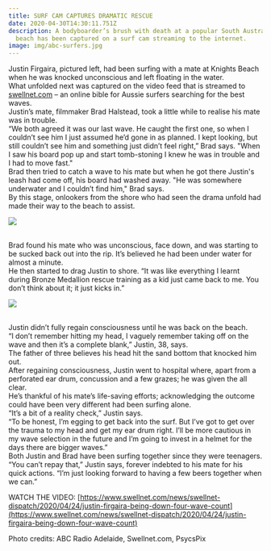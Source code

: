 ```yaml
---
title: SURF CAM CAPTURES DRAMATIC RESCUE
date: 2020-04-30T14:30:11.751Z
description: A bodyboarder’s brush with death at a popular South Australian
  beach has been captured on a surf cam streaming to the internet.
image: img/abc-surfers.jpg
---
```

Justin Firgaira, pictured left, had been surfing with a mate at Knights Beach when he was knocked unconscious and left floating in the water.\
What unfolded next was captured on the video feed that is streamed to [swellnet.com](http://swellnet.com/?fbclid=IwAR3OqtuTF75tSg7NvFO8_6c-DmPrFM3d2bDr1vJ4V6lP5gVVGPQYipTCSTU) – an online bible for Aussie surfers searching for the best waves.\
Justin’s mate, filmmaker Brad Halstead, took a little while to realise his mate was in trouble.\
“We both agreed it was our last wave. He caught the first one, so when I couldn’t see him I just assumed he’d gone in as planned. I kept looking, but still couldn’t see him and something just didn’t feel right,” Brad says. "When I saw his board pop up and start tomb-stoning I knew he was in trouble and I had to move fast."\
Brad then tried to catch a wave to his mate but when he got there Justin's leash had come off, his board had washed away. "He was somewhere underwater and I couldn’t find him," Brad says.\
By this stage, onlookers from the shore who had seen the drama unfold had made their way to the beach to assist.

![](img/screen-shot-2020-04-26-at-1.40.07-pm.png)

\
Brad found his mate who was unconscious, face down, and was starting to be sucked back out into the rip. It’s believed he had been under water for almost a minute.\
He then started to drag Justin to shore. “It was like everything I learnt during Bronze Medallion rescue training as a kid just came back to me. You don’t think about it; it just kicks in.”

![](img/bradhalstead_1_photocredit_psycspix.jpg)

\
Justin didn’t fully regain consciousness until he was back on the beach.\
“I don’t remember hitting my head, I vaguely remember taking off on the wave and then it’s a complete blank,” Justin, 38, says.\
The father of three believes his head hit the sand bottom that knocked him out.\
After regaining consciousness, Justin went to hospital where, apart from a perforated ear drum, concussion and a few grazes; he was given the all clear.\
He’s thankful of his mate’s life-saving efforts; acknowledging the outcome could have been very different had been surfing alone.\
“It’s a bit of a reality check,” Justin says.\
“To be honest, I’m egging to get back into the surf. But I’ve got to get over the trauma to my head and get my ear drum right. I’ll be more cautious in my wave selection in the future and I’m going to invest in a helmet for the days there are bigger waves.”\
Both Justin and Brad have been surfing together since they were teenagers.\
“You can’t repay that,” Justin says, forever indebted to his mate for his quick actions. “I’m just looking forward to having a few beers together when we can.”

WATCH THE VIDEO: [https://www.swellnet.com/news/​swellnet-dispatch/2020/04/24/​justin-firgaira-being-down-​four-wave-count](https://www.swellnet.com/news/swellnet-dispatch/2020/04/24/justin-firgaira-being-down-four-wave-count)

Photo credits: ABC Radio Adelaide, Swellnet.com, PsycsPix